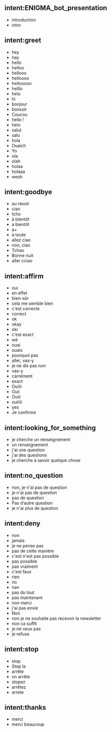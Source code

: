 ## intent:ENIGMA_bot_presentation
- introduction
- intro

## intent:greet
- hey
- hay
- hello
- helloo
- hellooo
- helloooo
- hellooooo
- helllo
- helo
- hi
- bonjour
- bonsoir
- Coucou
- hello !
- helo
- salut
- salu
- hola
- Ouaich
- Yo
- ola
- olah
- holaa
- holaaa
- wesh

## intent:goodbye
- au revoir
- ciao
- tcho
- à bientôt
- a bientôt
- a+
- à toute
- allez ciao
- non, ciao
- Tchao
- Bonne nuit
- aller cciao

## intent:affirm
- oui
- en effet
- bien-sûr
- cela me semble bien
- c'est correcte
- correct
- ok
- okay
- oki
- c'est exact
- wé
- ouai
- ouais
- pourquoi pas
- aller, vas-y
- je ne dis pas non
- vas-y
- carrément
- exact
- Ouiiii
- Ouii
- Ouiii
- ouiiiii
- yes
- Je confirme

## intent:looking_for_something
- je cherche un renseignement
- un renseignement
- j'ai une question
- j'ai des questions
- je cherche à savoir quelque chose

## intent:no_question
- non, je n'ai pas de question
- je n'ai pas de question
- pas de question
- Pas d’autre question
- je n'ai plus de question

## intent:deny
- non
- jamais
- je ne pense pas
- pas de cette manière
- c'est n'est pas possible
- pas possible
- pas vraiment
- c'est faux
- rien
- no
- nan
- pas du tout
- pas maintenant
- non merci
- j'ai pas envie
- Non
- non je ne souhaite pas recevoir la newsletter
- non ca suffit
- je ne veux pas
- je refuse

## intent:stop
- stop
- Stop la
- arrête
- on arrête
- stopez
- arrêtez
- arrete


## intent:thanks
- merci
- merci beaucoup
